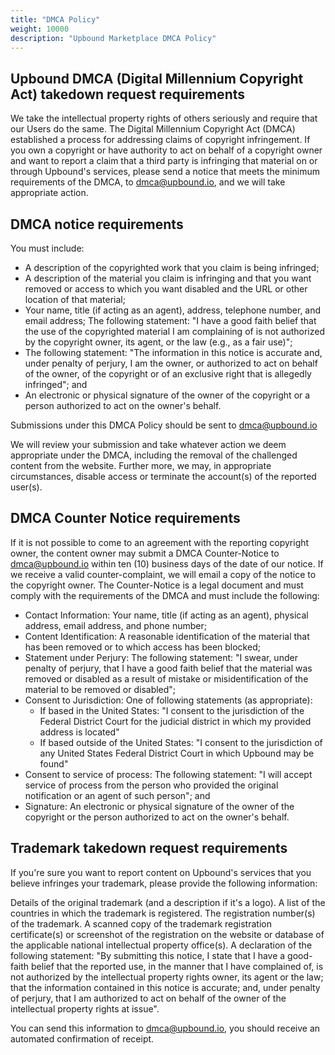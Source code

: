 ```yaml
---
title: "DMCA Policy"
weight: 10000
description: "Upbound Marketplace DMCA Policy"
---
```


<!-- vale off -->
<!-- vale gitlab.BadPlurals = NO -->

## Upbound DMCA (Digital Millennium Copyright Act) takedown request requirements

We take the intellectual property rights of others seriously and require that our Users do the same. The Digital Millennium Copyright Act (DMCA) established a process for addressing claims of copyright infringement. If you own a copyright or have authority to act on behalf of a copyright owner and want to report a claim that a third party is infringing that material on or through Upbound's services, please send a notice that meets the minimum requirements of the DMCA, to dmca@upbound.io, and we will take appropriate action.

## DMCA notice requirements
You must include:
* A description of the copyrighted work that you claim is being infringed;
* A description of the material you claim is infringing and that you want removed or access to which you want disabled and the URL or other location of that material;
* Your name, title (if acting as an agent), address, telephone number, and email address;
The following statement: "I have a good faith belief that the use of the copyrighted material I am complaining of is not authorized by the copyright owner, its agent, or the law (e.g., as a fair use)";
* The following statement: "The information in this notice is accurate and, under penalty of perjury, I am the owner, or authorized to act on behalf of the owner, of the copyright or of an exclusive right that is allegedly infringed"; and
* An electronic or physical signature of the owner of the copyright or a person authorized to act on the owner's behalf.

Submissions under this DMCA Policy should be sent to dmca@upbound.io

We will review your submission and take whatever action we deem appropriate under the DMCA, including the removal of the challenged content from the website. Further more, we may, in appropriate circumstances, disable access or terminate the account(s) of the reported user(s).

## DMCA Counter Notice requirements
If it is not possible to come to an agreement with the reporting copyright owner, the content owner may submit a DMCA Counter-Notice to dmca@upbound.io within ten (10) business days of the date of our notice. If we receive a valid counter-complaint, we will email a copy of the notice to the copyright owner. The Counter-Notice is a legal document and must comply with the requirements of the DMCA and must include the following:

* Contact Information: Your name, title (if acting as an agent), physical address, email address, and phone number;
* Content Identification: A reasonable identification of the material that has been removed or to which access has been blocked;
* Statement under Perjury: The following statement: "I swear, under penalty of perjury, that I have a good faith belief that the material was removed or disabled as a result of mistake or misidentification of the material to be removed or disabled";
* Consent to Jurisdiction: One of following statements (as appropriate):
    * If based in the United States: "I consent to the jurisdiction of the Federal District Court for the judicial district in which my provided address is located"
    * If based outside of the United States: "I consent to the jurisdiction of any United States Federal District Court in which Upbound may be found"
* Consent to service of process: The following statement: "I will accept service of process from the person who provided the original notification or an agent of such person"; and
* Signature: An electronic or physical signature of the owner of the copyright or the person authorized to act on the owner's behalf.

## Trademark takedown request requirements
If you're sure you want to report content on Upbound's services that you believe infringes your trademark, please provide the following information:

Details of the original trademark (and a description if it's a logo).
A list of the countries in which the trademark is registered.
The registration number(s) of the trademark.
A scanned copy of the trademark registration certificate(s) or screenshot of the registration on the website or database of the applicable national intellectual property office(s).
A declaration of the following statement: "By submitting this notice, I state that I have a good-faith belief that the reported use, in the manner that I have complained of, is not authorized by the intellectual property rights owner, its agent or the law; that the information contained in this notice is accurate; and, under penalty of perjury, that I am authorized to act on behalf of the owner of the intellectual property rights at issue".

You can send this information to dmca@upbound.io, you should receive an automated confirmation of receipt.

<!-- vale gitlab.BadPlurals = YES -->
<!-- vale on -->